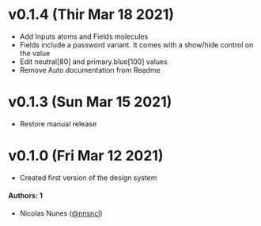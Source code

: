 # v0.1.4 (Thir Mar 18 2021)
- Add Inputs atoms and Fields molecules
- Fields include a password variant. It comes with a show/hide control on the value
- Edit neutral[80] and primary.blue[100] values
- Remove Auto documentation from Readme

# v0.1.3 (Sun Mar 15 2021)
- Restore manual release
# v0.1.0 (Fri Mar 12 2021)
- Created first version of the design system
#### Authors: 1
- Nicolas Nunes ([@nnsncl](https://github.com/nnsncl))